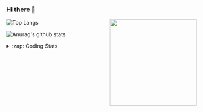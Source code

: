 ### Hi there 👋

<!--
**tao8687/tao8687** is a ✨ _special_ ✨ repository because its `README.md` (this file) appears on your GitHub profile.

Here are some ideas to get you started:

- 🔭 I’m currently working on ...
- 🌱 I’m currently learning ...
- 👯 I’m looking to collaborate on ...
- 🤔 I’m looking for help with ...
- 💬 Ask me about ...
- 📫 How to reach me: ...
- 😄 Pronouns: ...
- ⚡ Fun fact: ...
-->

<img align='right' src="https://media.giphy.com/media/M9gbBd9nbDrOTu1Mqx/giphy.gif" width="230">

![Top Langs](https://github-readme-stats.vercel.app/api/top-langs/?username=tao8687&layout=compact&title_color=23238E&text_color=A67D3D)

![Anurag's github stats](https://github-readme-stats.vercel.app/api?username=tao8687&show_icons=true&&text_color=A67D3D&title_color=23238E&show_icons=false&count_private=true&hide=stars)

<details>
  <summary>:zap: Coding Stats</summary>
  <b>
<!--START_SECTION:waka-->
```text
Week: 28 January, 2021 - 04 February, 2021

C          2 hrs 32 mins   ██████████▓░░░░░░░░░░░░░░   42.26 % 
Makefile   1 hr 30 mins    ██████▒░░░░░░░░░░░░░░░░░░   25.02 % 
CUDA       1 hr 9 mins     ████▓░░░░░░░░░░░░░░░░░░░░   19.27 % 
C++        13 mins         █░░░░░░░░░░░░░░░░░░░░░░░░   03.71 % 
Markdown   12 mins         █░░░░░░░░░░░░░░░░░░░░░░░░   03.45 % 
```
<!--END_SECTION:waka-->
</details>
